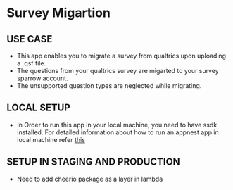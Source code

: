 # Survey Migartion 

## USE CASE

- This app enables you to migrate a survey from qualtrics upon uploading a .qsf file.
- The questions from your qualtrics survey are migarted to your survey sparrow account.
- The unsupported question types are neglected while migrating.

## LOCAL SETUP

- In Order to run this app in your local machine, you need to have ssdk installed. For detailed information about how to run an appnest app in local machine refer [this](https://sparrowssdk.surveysparrow.dev/docs/serverless/)

## SETUP IN STAGING AND PRODUCTION

- Need to add cheerio package as a layer in lambda